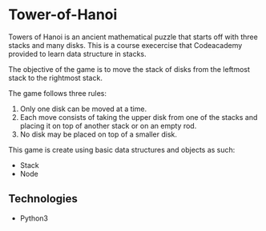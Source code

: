 # Tower-of-Hanoi

Towers of Hanoi is an ancient mathematical puzzle that starts off with three stacks and many disks.
This is a course execercise that Codeacademy provided to learn data structure in stacks.

The objective of the game is to move the stack of disks from the leftmost stack to the rightmost stack.

The game follows three rules:
  1. Only one disk can be moved at a time.
  2. Each move consists of taking the upper disk from one of the stacks and placing it on top of another stack or on an empty rod.
  3. No disk may be placed on top of a smaller disk.
  
This game is create using basic data structures and objects as such:
  - Stack
  - Node

## Technologies
  - Python3
